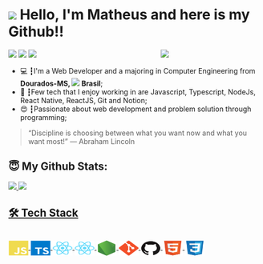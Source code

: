 <h1><img src="https://emojis.slackmojis.com/emojis/images/1575217269/7231/babyyoda.png?1575217269" width="30"/> Hello, I'm Matheus and here is my Github!!</h1>

 <img align='right' src='https://media1.tenor.com/images/24579380a69539bfaef233fbf1cf5f6e/tenor.gif?itemid=12870665' width='200'>
 
  <a href = "mailto:matheusalg.nb@gmail.com"><img src="https://img.shields.io/badge/e%E2%80%91mail-D14836.svg?style=for-the-badge&logo=GMail&logoColor=white" target="_blank"></a>
  <a href="https://www.linkedin.com/in/matheus-nb" target="_blank"><img src="https://img.shields.io/badge/-LinkedIn-%230077B5?style=for-the-badge&logo=linkedin&logoColor=white" target="_blank"></a>
  <a href="https://github.com/Matheus-nb" target="_blank"><img src="https://img.shields.io/github/followers/Matheus-nb?label=Follow&style=for-the-badge&logo=github&logoColor=white" target="_blank"></a>

 <ul>
  <li>💻 ┇I'm a Web Developer and a majoring in Computer Engineering from <b>Dourados-MS, <img src="https://image.flaticon.com/icons/svg/197/197386.svg" width="13"/> Brasil</b>;</li>
  <li>💾 ┇Few tech that I enjoy working in are Javascript, Typescript, NodeJs, React Native, ReactJS, Git and Notion;</li>
  <li>😍 ┇Passionate about web development and problem solution through programming;</li>
</ul>

> “Discipline is choosing between what you want now and what you want most!”
― Abraham Lincoln

 ## 😇 My Github Stats:
 <div>
  <a href="https://github.com/Matheus-nb">
  <img height="180em" src="https://github-readme-stats.vercel.app/api?username=Matheus-nb&show_icons=true&theme=dark&include_all_commits=true&count_private=true"/>
  <img height="180em" src="https://github-readme-stats.vercel.app/api/top-langs/?username=Matheus-nb&layout=compact&langs_count=6&theme=dark"/>
<div>
 
 ## 🛠 Tech Stack
<div style="display: inline_block"><br>
  <img align="center" alt="Matheus-Js" title="JavaScript" height="30" width="40" src="https://raw.githubusercontent.com/devicons/devicon/master/icons/javascript/javascript-plain.svg">
  <img align="center" alt="Matheus-Ts" title="TypeScript" height="30" width="40" src="https://raw.githubusercontent.com/devicons/devicon/master/icons/typescript/typescript-plain.svg">
  <img align="center" alt="Matheus-React" title="ReactJs" height="30" width="40" src="https://raw.githubusercontent.com/devicons/devicon/master/icons/react/react-original.svg">
  <img align="center" alt="Matheus-React" title="ReactNative" height="30" width="40" src="https://raw.githubusercontent.com/devicons/devicon/master/icons/react/react-original.svg">
  <img align="center" alt="Matheus-NodeJs" title="NodeJs" height="30" width="40" src="https://raw.githubusercontent.com/devicons/devicon/master/icons/nodejs/nodejs-original.svg">
  <img align="center" alt="Matheus-Git" title="Git" height="30" width="40" src="https://raw.githubusercontent.com/devicons/devicon/master/icons/git/git-original.svg">
  <img align="center" alt="Matheus-GitHub" title="GitHub" height="30" width="40" src="https://raw.githubusercontent.com/devicons/devicon/master/icons/github/github-original.svg">
  <img align="center" alt="Matheus-HTML" title="HTML" height="30" width="40" src="https://raw.githubusercontent.com/devicons/devicon/master/icons/html5/html5-original.svg">
  <img align="center" alt="Matheus-CSS" title="CSS" height="30" width="40" src="https://raw.githubusercontent.com/devicons/devicon/master/icons/css3/css3-original.svg">
</div>
  
 
